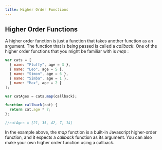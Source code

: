 ```yaml
---
title: Higher Order Functions
---
```

## Higher Order Functions

A higher order function is just a function that takes another function as an argument. The function that is being passed is called a _callback_. One of the higher order functions that you might be familiar with is _map_ :

```javascript
var cats = [
  { name: "Fluffy", age = 3 },
  { name: "Leo", age = 5 },
  { name: "Simon", age = 6 },
  { name: "Simba", age = 1 },
  { name: "Max", age = 2 }
];

var catAges = cats.map(callback);

function callback(cat) {
  return cat.age * 7;
};

//catAges = [21, 35, 42, 7, 14]
```

In the example above, the _map_ function is a built-in Javascript higher-order function, and it expects a _callback_ function as its argument. You can also make your own higher order function using a callback.
